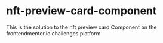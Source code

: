 # nft-preview-card-component
 This is the solution to the nft preview card Component on the frontendmentor.io challenges platform
